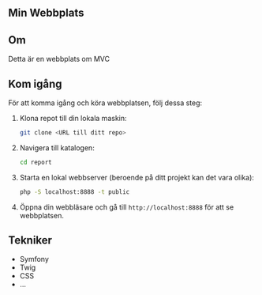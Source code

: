 ## Min Webbplats


## Om

Detta är en webbplats om MVC

## Kom igång

För att komma igång och köra webbplatsen, följ dessa steg:

1. Klona repot till din lokala maskin:

    ```bash
    git clone <URL till ditt repo>
    ```

2. Navigera till katalogen:

    ```bash
    cd report
    ```

3. Starta en lokal webbserver (beroende på ditt projekt kan det vara olika):

    ```bash
    php -S localhost:8888 -t public
    ```

4. Öppna din webbläsare och gå till `http://localhost:8888` för att se webbplatsen.

## Tekniker

- Symfony
- Twig
- CSS
- ...


